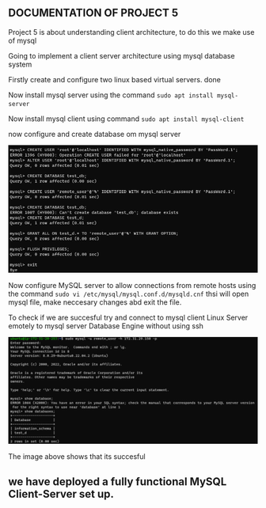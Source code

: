 ## DOCUMENTATION OF PROJECT 5

Project 5 is about understanding client architecture, to do this we make use of mysql 

Going to implement a client server architecture using mysql database system

Firstly create and configure two linux based virtual servers. done 

Now install mysql server using the command `sudo apt install mysql-server`

Now install mysql client using command `sudo apt install mysql-client`

now configure and create database om mysql server 

![alt text](Images/database.PNG)

Now configure MySQL server to allow connections from remote hosts using the command `sudo vi /etc/mysql/mysql.conf.d/mysqld.cnf` thsi will open mysql file, make neccesary changes abd exit the file.

To check if we are succesful try and connect to  mysql client Linux Server emotely to mysql server Database Engine without using ssh

![alt text](Images/server.PNG)

 The image above shows that its succesful 

 ## we have deployed a fully functional MySQL Client-Server set up.



